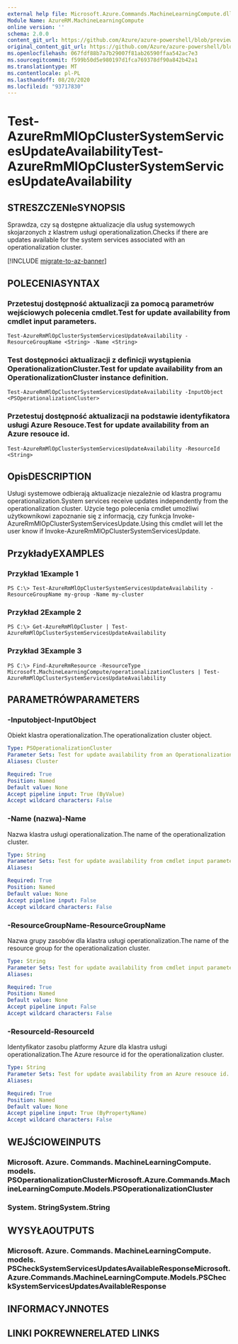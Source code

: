 ```yaml
---
external help file: Microsoft.Azure.Commands.MachineLearningCompute.dll-Help.xml
Module Name: AzureRM.MachineLearningCompute
online version: ''
schema: 2.0.0
content_git_url: https://github.com/Azure/azure-powershell/blob/preview/src/ResourceManager/MachineLearningCompute/Commands.MachineLearningCompute/help/Test-AzureRmMlOpClusterSystemServicesUpdateAvailability.md
original_content_git_url: https://github.com/Azure/azure-powershell/blob/preview/src/ResourceManager/MachineLearningCompute/Commands.MachineLearningCompute/help/Test-AzureRmMlOpClusterSystemServicesUpdateAvailability.md
ms.openlocfilehash: 067fdf88b7a7b29007f81ab26590ffaa542ac7e3
ms.sourcegitcommit: f599b50d5e980197d1fca769378df90a842b42a1
ms.translationtype: MT
ms.contentlocale: pl-PL
ms.lasthandoff: 08/20/2020
ms.locfileid: "93717830"
---
```

# <span data-ttu-id="9de3d-101">Test-AzureRmMlOpClusterSystemServicesUpdateAvailability</span><span class="sxs-lookup"><span data-stu-id="9de3d-101">Test-AzureRmMlOpClusterSystemServicesUpdateAvailability</span></span>

## <span data-ttu-id="9de3d-102">STRESZCZENIe</span><span class="sxs-lookup"><span data-stu-id="9de3d-102">SYNOPSIS</span></span>
<span data-ttu-id="9de3d-103">Sprawdza, czy są dostępne aktualizacje dla usług systemowych skojarzonych z klastrem usługi operationalization.</span><span class="sxs-lookup"><span data-stu-id="9de3d-103">Checks if there are updates available for the system services associated with an operationalization cluster.</span></span>

[!INCLUDE [migrate-to-az-banner](../../includes/migrate-to-az-banner.md)]

## <span data-ttu-id="9de3d-104">POLECENIA</span><span class="sxs-lookup"><span data-stu-id="9de3d-104">SYNTAX</span></span>

### <span data-ttu-id="9de3d-105">Przetestuj dostępność aktualizacji za pomocą parametrów wejściowych polecenia cmdlet.</span><span class="sxs-lookup"><span data-stu-id="9de3d-105">Test for update availability from cmdlet input parameters.</span></span>
```
Test-AzureRmMlOpClusterSystemServicesUpdateAvailability -ResourceGroupName <String> -Name <String>
```

### <span data-ttu-id="9de3d-106">Test dostępności aktualizacji z definicji wystąpienia OperationalizationCluster.</span><span class="sxs-lookup"><span data-stu-id="9de3d-106">Test for update availability from an OperationalizationCluster instance definition.</span></span>
```
Test-AzureRmMlOpClusterSystemServicesUpdateAvailability -InputObject <PSOperationalizationCluster>
```

### <span data-ttu-id="9de3d-107">Przetestuj dostępność aktualizacji na podstawie identyfikatora usługi Azure Resouce.</span><span class="sxs-lookup"><span data-stu-id="9de3d-107">Test for update availability from an Azure resouce id.</span></span>
```
Test-AzureRmMlOpClusterSystemServicesUpdateAvailability -ResourceId <String>
```

## <span data-ttu-id="9de3d-108">Opis</span><span class="sxs-lookup"><span data-stu-id="9de3d-108">DESCRIPTION</span></span>
<span data-ttu-id="9de3d-109">Usługi systemowe odbierają aktualizacje niezależnie od klastra programu operationalization.</span><span class="sxs-lookup"><span data-stu-id="9de3d-109">System services receive updates independently from the operationalization cluster.</span></span> <span data-ttu-id="9de3d-110">Użycie tego polecenia cmdlet umożliwi użytkownikowi zapoznanie się z informacją, czy funkcja Invoke-AzureRmMlOpClusterSystemServicesUpdate.</span><span class="sxs-lookup"><span data-stu-id="9de3d-110">Using this cmdlet will let the user know if Invoke-AzureRmMlOpClusterSystemServicesUpdate.</span></span>

## <span data-ttu-id="9de3d-111">Przykłady</span><span class="sxs-lookup"><span data-stu-id="9de3d-111">EXAMPLES</span></span>

### <span data-ttu-id="9de3d-112">Przykład 1</span><span class="sxs-lookup"><span data-stu-id="9de3d-112">Example 1</span></span>
```
PS C:\> Test-AzureRmMlOpClusterSystemServicesUpdateAvailability -ResourceGroupName my-group -Name my-cluster
```

### <span data-ttu-id="9de3d-113">Przykład 2</span><span class="sxs-lookup"><span data-stu-id="9de3d-113">Example 2</span></span>
```
PS C:\> Get-AzureRmMlOpCluster | Test-AzureRmMlOpClusterSystemServicesUpdateAvailability
```

### <span data-ttu-id="9de3d-114">Przykład 3</span><span class="sxs-lookup"><span data-stu-id="9de3d-114">Example 3</span></span>
```
PS C:\> Find-AzureRmResource -ResourceType Microsoft.MachineLearningCompute/operationalizationClusters | Test-AzureRmMlOpClusterSystemServicesUpdateAvailability
```

## <span data-ttu-id="9de3d-115">PARAMETRÓW</span><span class="sxs-lookup"><span data-stu-id="9de3d-115">PARAMETERS</span></span>

### <span data-ttu-id="9de3d-116">-Inputobject</span><span class="sxs-lookup"><span data-stu-id="9de3d-116">-InputObject</span></span>
<span data-ttu-id="9de3d-117">Obiekt klastra operationalization.</span><span class="sxs-lookup"><span data-stu-id="9de3d-117">The operationalization cluster object.</span></span>

```yaml
Type: PSOperationalizationCluster
Parameter Sets: Test for update availability from an OperationalizationCluster instance definition.
Aliases: Cluster

Required: True
Position: Named
Default value: None
Accept pipeline input: True (ByValue)
Accept wildcard characters: False
```

### <span data-ttu-id="9de3d-118">-Name (nazwa)</span><span class="sxs-lookup"><span data-stu-id="9de3d-118">-Name</span></span>
<span data-ttu-id="9de3d-119">Nazwa klastra usługi operationalization.</span><span class="sxs-lookup"><span data-stu-id="9de3d-119">The name of the operationalization cluster.</span></span>

```yaml
Type: String
Parameter Sets: Test for update availability from cmdlet input parameters.
Aliases: 

Required: True
Position: Named
Default value: None
Accept pipeline input: False
Accept wildcard characters: False
```

### <span data-ttu-id="9de3d-120">-ResourceGroupName</span><span class="sxs-lookup"><span data-stu-id="9de3d-120">-ResourceGroupName</span></span>
<span data-ttu-id="9de3d-121">Nazwa grupy zasobów dla klastra usługi operationalization.</span><span class="sxs-lookup"><span data-stu-id="9de3d-121">The name of the resource group for the operationalization cluster.</span></span>

```yaml
Type: String
Parameter Sets: Test for update availability from cmdlet input parameters.
Aliases: 

Required: True
Position: Named
Default value: None
Accept pipeline input: False
Accept wildcard characters: False
```

### <span data-ttu-id="9de3d-122">-ResourceId</span><span class="sxs-lookup"><span data-stu-id="9de3d-122">-ResourceId</span></span>
<span data-ttu-id="9de3d-123">Identyfikator zasobu platformy Azure dla klastra usługi operationalization.</span><span class="sxs-lookup"><span data-stu-id="9de3d-123">The Azure resource id for the operationalization cluster.</span></span>

```yaml
Type: String
Parameter Sets: Test for update availability from an Azure resouce id.
Aliases: 

Required: True
Position: Named
Default value: None
Accept pipeline input: True (ByPropertyName)
Accept wildcard characters: False
```

## <span data-ttu-id="9de3d-124">WEJŚCIOWE</span><span class="sxs-lookup"><span data-stu-id="9de3d-124">INPUTS</span></span>

### <span data-ttu-id="9de3d-125">Microsoft. Azure. Commands. MachineLearningCompute. models. PSOperationalizationCluster</span><span class="sxs-lookup"><span data-stu-id="9de3d-125">Microsoft.Azure.Commands.MachineLearningCompute.Models.PSOperationalizationCluster</span></span>
### <span data-ttu-id="9de3d-126">System. String</span><span class="sxs-lookup"><span data-stu-id="9de3d-126">System.String</span></span>


## <span data-ttu-id="9de3d-127">WYSYŁA</span><span class="sxs-lookup"><span data-stu-id="9de3d-127">OUTPUTS</span></span>

### <span data-ttu-id="9de3d-128">Microsoft. Azure. Commands. MachineLearningCompute. models. PSCheckSystemServicesUpdatesAvailableResponse</span><span class="sxs-lookup"><span data-stu-id="9de3d-128">Microsoft.Azure.Commands.MachineLearningCompute.Models.PSCheckSystemServicesUpdatesAvailableResponse</span></span>


## <span data-ttu-id="9de3d-129">INFORMACYJN</span><span class="sxs-lookup"><span data-stu-id="9de3d-129">NOTES</span></span>

## <span data-ttu-id="9de3d-130">LINKI POKREWNE</span><span class="sxs-lookup"><span data-stu-id="9de3d-130">RELATED LINKS</span></span>

